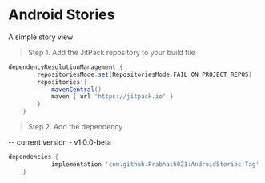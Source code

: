 # Android Stories
A simple story view 

> Step 1. Add the JitPack repository to your build file

```gradle
dependencyResolutionManagement {
		repositoriesMode.set(RepositoriesMode.FAIL_ON_PROJECT_REPOS)
		repositories {
			mavenCentral()
			maven { url 'https://jitpack.io' }
		}
	}
```

> Step 2. Add the dependency

-- current version - v1.0.0-beta

```gradle
dependencies {
	        implementation 'com.github.Prabhash021:AndroidStories:Tag'
	}
```
